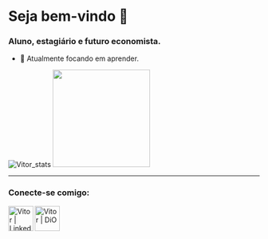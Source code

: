 # Seja bem-vindo 👋


### Aluno, estagiário e futuro economista.

- 🌱 Atualmente focando em aprender.

![Vitor_stats](https://github-readme-stats.vercel.app/api?username=vitoleite&layout=compact&theme=codeSTACKr)
<img height="195em" src="https://github-readme-stats.vercel.app/api/top-langs/?username=vitoleite&layout=compact&theme=codeSTACKr"/>

---

### Conecte-se comigo:

[<img align="left" alt="Vitor | LinkedIn" width="50px" src="https://image.flaticon.com/icons/png/512/174/174857.png" />][linkedin]
[<img align="left" alt="Vitor | DiO" width="50px" height="50px" src="https://christyschott.github.io/portfolio.github.io/assets/img/about/7.png" title="Digital Innovation One"/>][DiO]

[linkedin]: https://www.linkedin.com/in/vitorsilvaleite/
[DiO]: https://web.digitalinnovation.one/users/vitorsilvaleite3?tab=achievements
